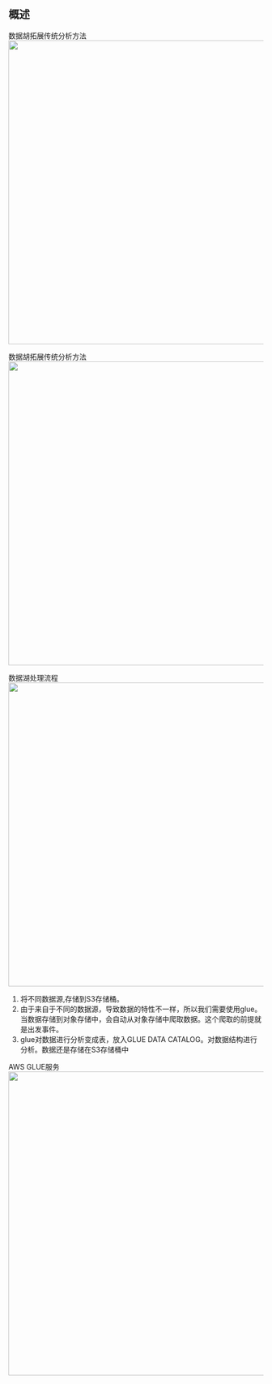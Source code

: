 ## 概述  
数据胡拓展传统分析方法
<img src="../pictures/wits3q66cam.png" width="600" />


数据胡拓展传统分析方法
<img src="../pictures/t2t4u6cxv5c.png" width="600" />


数据湖处理流程
<img src="../pictures/vs5cux5gc3.png" width="600" />
1. 将不同数据源,存储到S3存储桶。
2. 由于来自于不同的数据源，导致数据的特性不一样，所以我们需要使用glue。当数据存储到对象存储中，会自动从对象存储中爬取数据。这个爬取的前提就是出发事件。
3. glue对数据进行分析变成表，放入GLUE DATA CATALOG。对数据结构进行分析。数据还是存储在S3存储桶中

AWS GLUE服务
<img src="../pictures/afbx6dfpqgd.png" width="600" />

